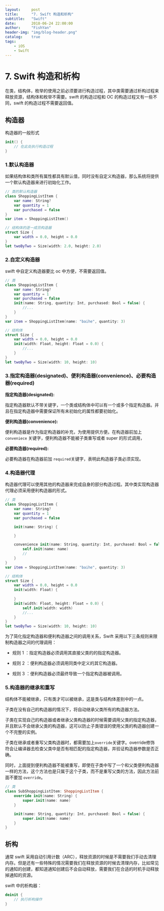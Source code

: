 ```yaml
---
layout:     post
title:      "7. Swift 构造和析构"
subtitle:   "Swift"
date:       2018-06-24 22:00:00
author:     "FishYan"
header-img: "img/blog-header.png" 
catalog:    true
tags:
    - iOS
    - Swift
---
```


# 7. Swift 构造和析构

在类，结构体，枚举的使用之前必须要进行构造过程，其中类需要通过析构过程来释放资源，结构体和枚举不需要。swift 的构造过程和 OC 的构造过程又有一些不同，swift 的构造过程不需要返回值。

## 构造器

构造器的一般形式
```Swift
init() {
    // 在此处执行构造过程
}
```

### 1.默认构造器

如果结构体和类所有属性都具有默认值，同时没有自定义构造器，那么系统将提供一个默认构造器来进行初始化工作。

```swift
// 类的默认构造器
class ShoppingListItem {
    var name: String?
    var quantity = 1
    var purchased = false
}
var item = ShoppingListItem()

// 结构体的逐一成员构造器
struct Size {
    var width = 0.0, height = 0.0
}
let twoByTwo = Size(width: 2.0, height: 2.0)
```

### 2.自定义构造器

swift 中自定义构造器要比 oc 中方便，不需要返回值。

```swift
// 类
class ShoppingListItem {
    var name: String?
    var quantity = 1
    var purchased = false
    init(name: String, quantity: Int, purchased: Bool = false) {
        //...
    }
}
var item = ShoppingListItem(name: "baihe", quantity: 3)

// 结构体
struct Size {
    var width = 0.0, height = 0.0
    init(width: Float, height: Float = 0.0) {
        //...
    }
}
let twoByTwo = Size(width: 10, height: 10)

```

### 3.指定构造器(designated)、便利构造器(convenience)、必要构造器(required)

**指定构造器(designated):**

指定构造器默认不带关键字，一个类或结构体中可以有一个或多个指定构造器。并且在指定构造器中需要保证所有未初始化的属性都要初始化。

**便利构造器(convenience):**

便利构造器是作为指定构造器的补充，为使用提供方便。在构造器前加上 ```conveniece``` 关键字，便利构造器不能被子类重写或者 super 的形式调用，

**必要构造器(required):**

必要构造器在构造器前加 ```required```关键字，表明此构造器子类必须实现。

### 4.构造器代理

构造器代理可以使用其他的构造器来完成自身的部分构造过程。其中类实现构造器代理必须采用便利构造器的形式。

```swift
// 类
class ShoppingListItem {
    var name: String?
    var quantity = 1
    var purchased = false

    init(name: String) {

    }

    convenience init(name: String, quantity: Int, purchased: Bool = false) {
        self.init(name: name)
        //
    }
}
var item = ShoppingListItem(name: "baihe", quantity: 3)

// 结构体
struct Size {
    var width = 0.0, height = 0.0
    init(width: Float) {
        
    }
    init(width: Float, height: Float = 0.0) {
        self.init(width: width)
        //...
    }
}
let twoByTwo = Size(width: 10, height: 10)

```

为了简化指定构造器和便利构造器之间的调用关系，Swift 采用以下三条规则来限制构造器之间的代理调用：

- 规则 1 ：指定构造器必须调用其直接父类的的指定构造器。

- 规则 2 ：便利构造器必须调用同类中定义的其它构造器。

- 规则 3 ：便利构造器必须最终导致一个指定构造器被调用。


### 5.构造器的继承和重写

结构体不能被继承，只有类才可以被继承，这是类与结构体差别中的一点。

子类在没有自己的构造器的情况下，将自动继承父类所有的构造器方法。

子类在实现自己的构造器或者继承父类构造器的时候需要调用父类的指定构造器，并且默认不会继承父类的构造器，这可以防止子类错误的使用父类的构造器创建一个不完整的实例。

子类在继承或者重写父类构造器时，都需要加上```override```关键字。override修饰符会让编译器去检查父类中是否有相匹配的指定构造器，并验证构造器参数是否正确。

同时，上面提到便利构造器不能被重写，即使在子类中写了一个和父类便利构造器一样的方法，这个方法也是只属于这个子类，而不是重写父类的方法，因此方法前面不要加 ```override```。

```swift
// 类
class SubShoppingListItem: ShoppingListItem {
    override init(name: String) {
        super.init(name: name)
    }

    init(name: String, quantity: Int, purchased: Bool = false) {
        super.init(name: name)
    }
}
```

## 析构

通常 swift 采用自动引用计数（ARC），释放资源的时候是不需要我们手动去清理内存。但是还有一些特殊的情况需要我们在释放资源的时候去清理内存，比如常见的通知的创建，都知道通知创建后不会自动释放，需要我们在合适的时机手动释放掉通知的资源。

swift 中的析构器：
```swift
deinit {
    // 执行析构操作
}
```